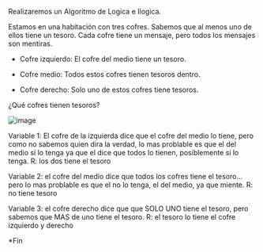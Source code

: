Realizaremos un Algoritmo de Logica e Ilogica. 

 Estamos en una habitación con tres cofres. Sabemos que al menos uno de ellos tiene un tesoro. Cada cofre tiene un mensaje, pero todos los mensajes son mentiras.

* Cofre izquierdo: El cofre del medio tiene un tesoro. 

* Cofre medio: Todos estos cofres tienen tesoros dentro.

* Cofre derecho: Solo uno de estos cofres tiene tesoros.

¿Qué cofres tienen tesoros?

![image](https://github.com/KarolAlecio/Core-Code/assets/132408516/84d9f6c2-1f84-4a30-9745-bd4f69aee5b6)

Variable 1:
El cofre de la izquierda dice que el cofre del medio lo tiene, pero como no sabemos quien dira la verdad, lo mas problable es que el del medio si lo tenga ya que el dice que todos lo tienen, posiblemente si lo tenga.
R: los dos tiene el tesoro  

Variable 2:
el cofre del medio dice que todos los cofres tiene el tesoro... pero lo mas problable es que el no lo tenga, el del medio, ya que miente.
R: no tiene tesoro

Variable 3:
el cofre derecho dice que que SOLO UNO tiene el tesoro, pero sabemos que MAS de uno tiene el tesoro.
R: el tesoro lo tiene el cofre izquierdo y derecho

*Fin
